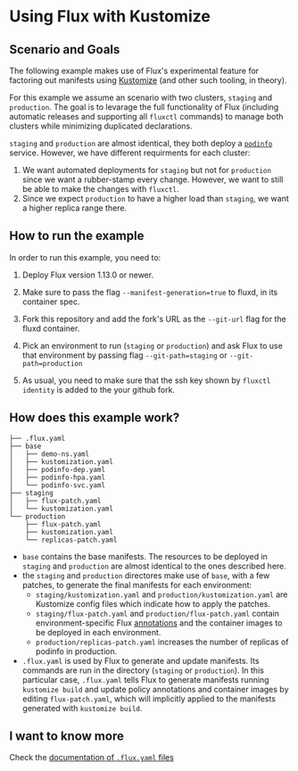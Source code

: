 # Using Flux with Kustomize
## Scenario and Goals

The following example makes use of Flux's experimental feature
for factoring out manifests using [Kustomize](https://github.com/kubernetes-sigs/kustomize) (and other such tooling, in theory).

For this example we assume an scenario with two clusters, `staging` and
`production`. The goal is to levarage the full functionality of Flux (including
automatic releases and supporting all `fluxctl` commands) to manage both
clusters while minimizing duplicated declarations.

`staging` and `production` are almost identical, they both deploy a
[`podinfo`](https://github.com/stefanprodan/k8s-podinfo) service. However, we
have different requirments for each cluster:

1. We want automated deployments for `staging` but not for `production` since we want a rubber-stamp 
   every change. However, we want to still be able to make the changes with `fluxctl`.
2. Since we expect `production` to have a higher load than `staging`, we want a higher replica range there.

## How to run the example

In order to run this example, you need to:

1. Deploy Flux version 1.13.0 or newer.

2. Make sure to pass the flag `--manifest-generation=true` to fluxd, in its container spec.

3. Fork this repository and add the fork's URL as the `--git-url` flag for the fluxd container.

4. Pick an environment to run (`staging` or `production`) and ask Flux to use
that environment by passing flag `--git-path=staging` or `--git-path=production`

5. As usual, you need to make sure that the ssh key shown by `fluxctl identity`
is added to the your github fork.

## How does this example work?

```
├── .flux.yaml
├── base
│   ├── demo-ns.yaml
│   ├── kustomization.yaml
│   ├── podinfo-dep.yaml
│   ├── podinfo-hpa.yaml
│   └── podinfo-svc.yaml
├── staging
│   ├── flux-patch.yaml
│   └── kustomization.yaml
└── production
    ├── flux-patch.yaml
    ├── kustomization.yaml
    └── replicas-patch.yaml
```

* `base` contains the base manifests. The resources to be deployed in 
  `staging` and `production` are almost identical to the ones described here.
* the `staging` and `production` directores make use of `base`, with a few patches, 
  to generate the final manifests for each environment:
    * `staging/kustomization.yaml` and `production/kustomization.yaml`
       are Kustomize config files which indicate how to apply the patches.
    * `staging/flux-patch.yaml` and `production/flux-patch.yaml` contain
       environment-specific Flux [annotations](https://docs.fluxcd.io/en/latest/tutorials/driving-flux.html)
       and the container images to be deployed in each environment.
    * `production/replicas-patch.yaml` increases the number of replicas of podinfo in production.
* `.flux.yaml` is used by Flux to generate and update manifests. 
  Its commands are run in the directory (`staging` or `production`). 
  In this particular case, `.flux.yaml` tells Flux to generate manifests running 
  `kustomize build` and update policy annotations and container images by editing 
  `flux-patch.yaml`, which will implicitly applied to the manifests generated with
  `kustomize build`.

## I want to know more

Check the [documentation of `.flux.yaml`
files](https://docs.fluxcd.io/en/latest/references/fluxyaml-config-files.html)
